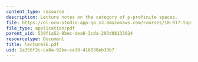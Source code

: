 ```yaml
---
content_type: resource
description: Lecture notes on the category of p-profinite spaces.
file: https://ol-ocw-studio-app-qa.s3.amazonaws.com/courses/18-917-topics-in-algebraic-topology-the-sullivan-conjecture-fall-2007/2a356f2cca8a92beca30416838eb30b7_lecture26.pdf
file_type: application/pdf
parent_uid: 539f1a52-9bec-dea8-3cda-293d08133024
resourcetype: Document
title: lecture26.pdf
uid: 2a356f2c-ca8a-92be-ca30-416838eb30b7
---
```

